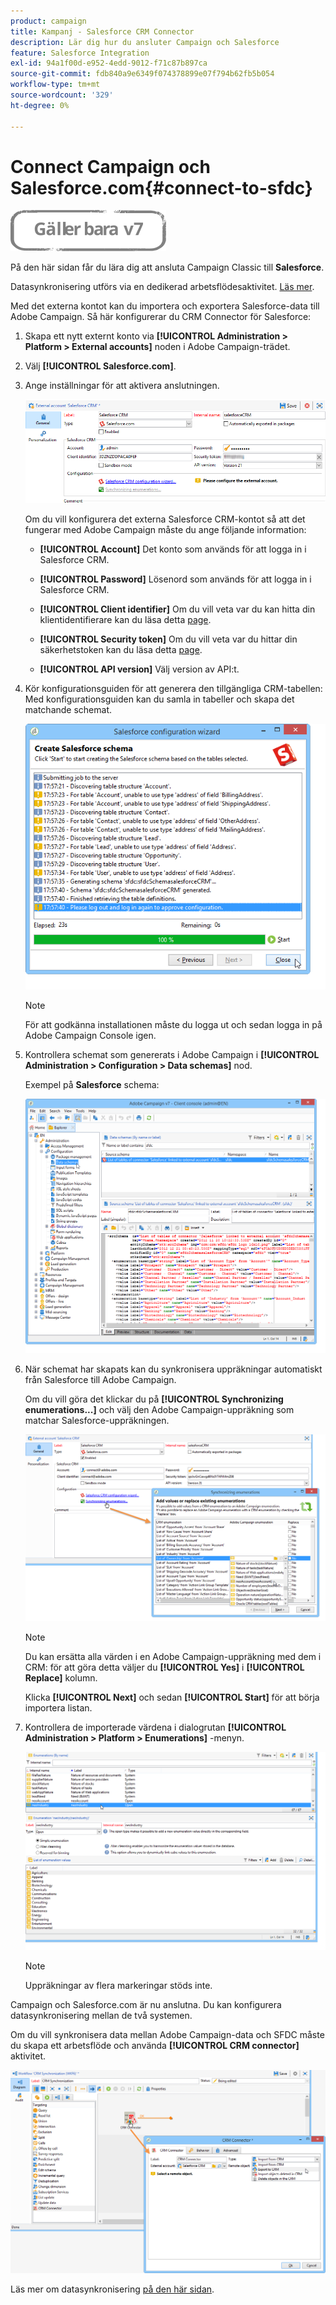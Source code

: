 ```yaml
---
product: campaign
title: Kampanj - Salesforce CRM Connector
description: Lär dig hur du ansluter Campaign och Salesforce
feature: Salesforce Integration
exl-id: 94a1f00d-e952-4edd-9012-f71c87b897ca
source-git-commit: fdb840a9e6349f074378899e07f794b62fb5b054
workflow-type: tm+mt
source-wordcount: '329'
ht-degree: 0%

---
```


# Connect Campaign och Salesforce.com{#connect-to-sfdc}

![](../../assets/v7-only.svg)

På den här sidan får du lära dig att ansluta Campaign Classic till **Salesforce**.

Datasynkronisering utförs via en dedikerad arbetsflödesaktivitet. [Läs mer](../../platform/using/crm-data-sync.md).


Med det externa kontot kan du importera och exportera Salesforce-data till Adobe Campaign.
Så här konfigurerar du CRM Connector för Salesforce:

1. Skapa ett nytt externt konto via **[!UICONTROL Administration > Platform > External accounts]** noden i Adobe Campaign-trädet.
1. Välj **[!UICONTROL Salesforce.com]**.
1. Ange inställningar för att aktivera anslutningen.

   ![](assets/ext_account_17.png)

   Om du vill konfigurera det externa Salesforce CRM-kontot så att det fungerar med Adobe Campaign måste du ange följande information:

   * **[!UICONTROL Account]**
Det konto som används för att logga in i Salesforce CRM.

   * **[!UICONTROL Password]**
Lösenord som används för att logga in i Salesforce CRM.

   * **[!UICONTROL Client identifier]**
Om du vill veta var du kan hitta din klientidentifierare kan du läsa detta [page](https://help.salesforce.com/articleView?id=000205876&amp;type=1).

   * **[!UICONTROL Security token]**
Om du vill veta var du hittar din säkerhetstoken kan du läsa detta [page](https://help.salesforce.com/articleView?id=000205876&amp;type=1).

   * **[!UICONTROL API version]**
Välj version av API:t.
1. Kör konfigurationsguiden för att generera den tillgängliga CRM-tabellen: Med konfigurationsguiden kan du samla in tabeller och skapa det matchande schemat.

   ![](assets/crm_connectors_sfdc_launch.png)

   >[!NOTE]
   >
   >För att godkänna installationen måste du logga ut och sedan logga in på Adobe Campaign Console igen.

1. Kontrollera schemat som genererats i Adobe Campaign i **[!UICONTROL Administration > Configuration > Data schemas]** nod.

   Exempel på **Salesforce** schema:

   ![](assets/crm_connectors_sfdc_table.png)

1. När schemat har skapats kan du synkronisera uppräkningar automatiskt från Salesforce till Adobe Campaign.

   Om du vill göra det klickar du på **[!UICONTROL Synchronizing enumerations...]** och välj den Adobe Campaign-uppräkning som matchar Salesforce-uppräkningen.



   ![](assets/crm_connectors_sfdc_enum.png)

   >[!NOTE]
   >
   >Du kan ersätta alla värden i en Adobe Campaign-uppräkning med dem i CRM: för att göra detta väljer du **[!UICONTROL Yes]** i **[!UICONTROL Replace]** kolumn.


   Klicka **[!UICONTROL Next]** och sedan **[!UICONTROL Start]** för att börja importera listan.

1. Kontrollera de importerade värdena i dialogrutan **[!UICONTROL Administration > Platform > Enumerations]** -menyn.

   ![](assets/crm_connectors_sfdc_exe.png)

   >[!NOTE]
   >
   > Uppräkningar av flera markeringar stöds inte.

Campaign och Salesforce.com är nu anslutna. Du kan konfigurera datasynkronisering mellan de två systemen.

Om du vill synkronisera data mellan Adobe Campaign-data och SFDC måste du skapa ett arbetsflöde och använda **[!UICONTROL CRM connector]** aktivitet.

![](assets/crm_connectors_sfdc_wf.png)

Läs mer om datasynkronisering [på den här sidan](../../platform/using/crm-data-sync.md).
